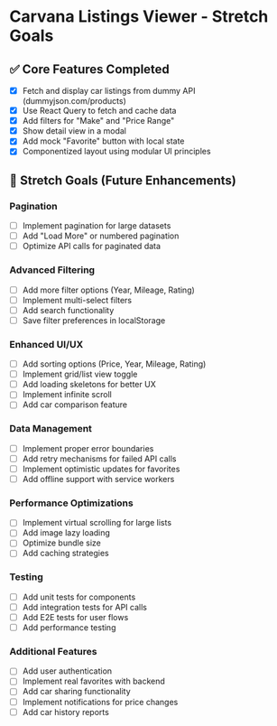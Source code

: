 # Carvana Listings Viewer - Stretch Goals

## ✅ Core Features Completed
- [x] Fetch and display car listings from dummy API (dummyjson.com/products)
- [x] Use React Query to fetch and cache data
- [x] Add filters for "Make" and "Price Range"
- [x] Show detail view in a modal
- [x] Add mock "Favorite" button with local state
- [x] Componentized layout using modular UI principles

## 🚀 Stretch Goals (Future Enhancements)

### Pagination
- [ ] Implement pagination for large datasets
- [ ] Add "Load More" or numbered pagination
- [ ] Optimize API calls for paginated data

### Advanced Filtering
- [ ] Add more filter options (Year, Mileage, Rating)
- [ ] Implement multi-select filters
- [ ] Add search functionality
- [ ] Save filter preferences in localStorage

### Enhanced UI/UX
- [ ] Add sorting options (Price, Year, Mileage, Rating)
- [ ] Implement grid/list view toggle
- [ ] Add loading skeletons for better UX
- [ ] Implement infinite scroll
- [ ] Add car comparison feature

### Data Management
- [ ] Implement proper error boundaries
- [ ] Add retry mechanisms for failed API calls
- [ ] Implement optimistic updates for favorites
- [ ] Add offline support with service workers

### Performance Optimizations
- [ ] Implement virtual scrolling for large lists
- [ ] Add image lazy loading
- [ ] Optimize bundle size
- [ ] Add caching strategies

### Testing
- [ ] Add unit tests for components
- [ ] Add integration tests for API calls
- [ ] Add E2E tests for user flows
- [ ] Add performance testing

### Additional Features
- [ ] Add user authentication
- [ ] Implement real favorites with backend
- [ ] Add car sharing functionality
- [ ] Implement notifications for price changes
- [ ] Add car history reports 